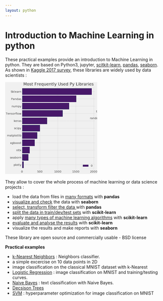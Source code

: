 ```yaml
---
layout: python
---
```

# Introduction to Machine Learning in python

These practical examples provide an introduction to Machine Learning in python. They are based on Python3, jupyter, [scitkit-learn](http://scikit-learn.org/), [pandas](http://pandas.pydata.org/), [seaborn](https://seaborn.pydata.org/). As shown in [Kaggle 2017 survey](https://www.kaggle.com/ash316/novice-to-grandmaster), these libraries are widely used by data scientists :

![](../images/kaggle_survey_lib.png)


They allow to cover the whole process of machine learning or data science projects : 

* load the data from files in [many formats](http://pandas.pydata.org/pandas-docs/stable/io.html)  with **pandas**
* [visualize and check](https://seaborn.pydata.org/tutorial/distributions.html#visualizing-pairwise-relationships-in-a-dataset) the data with **seaborn** 
* [select, transform filter the data ](http://pandas.pydata.org/pandas-docs/stable/indexing.html) with **pandas**
* [split the data in train/dev/test sets](http://scikit-learn.org/stable/modules/generated/sklearn.model_selection.train_test_split.html) with **scikit-learn**
* apply [many types of  machine learning algorithms](http://scikit-learn.org/stable/) with **scikit-learn**
* [evaluate and analyse the results](http://scikit-learn.org/stable/modules/model_evaluation.html#model-evaluation) with **scikit-learn**
* visualize  the results and make reports with **seaborn** 


These library are open source and commercially usable - BSD license

**Practical examples**

* [k-Nearest Neighbors](kNN.html) : Neighbors classifier. 
 * a simple excercise on 10 data points in 2D
 * image classification on the classical MNIST dataset with k-Nearest 
* [Logistic Regression](logistic_regression.html) : image classification on MNIST and training/testing curves.
* [Naive Bayes](naivebayes_text.html) : text classification with Naive Bayes.
* [Decsison Trees](decision_trees.html)
* [SVM](python/svm.html) : hyperparameter optimization for image classification on MNIST
